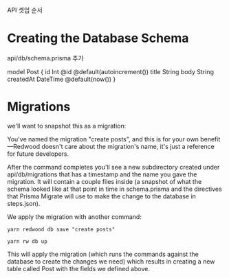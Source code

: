 API 셋업 순서

# Creating the Database Schema

 api/db/schema.prisma 추가

model Post {
id        Int      @id @default(autoincrement())
title     String
body      String
createdAt DateTime @default(now())
}

# Migrations
we'll want to snapshot this as a migration:

You've named the migration "create posts", and this is for your own benefit—Redwood doesn't care about the migration's name, it's just a reference for future developers.

After the command completes you'll see a new subdirectory created under api/db/migrations that has a timestamp and the name you gave the migration. It will contain a couple files inside (a snapshot of what the schema looked like at that point in time in schema.prisma and the directives that Prisma Migrate will use to make the change to the database in steps.json).

We apply the migration with another command:

``` shell
yarn redwood db save "create posts"

yarn rw db up
```

This will apply the migration
(which runs the commands against the database to create the changes we need)
which results in creating a new table called Post with the fields we defined above.
